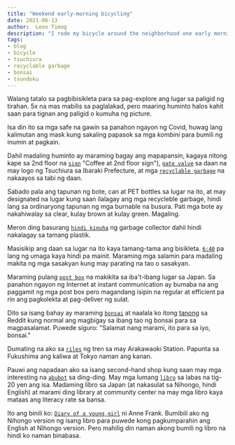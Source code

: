 ```yaml
---
title: "Weekend early-morning bicycling"
date: 2021-06-13
author:  Leon Timog
description: "I rode my bicycle around the neighborhood one early morning"
tags:
- blog
- bicycle
- tsuchiura
- recyclable garbage
- bonsai
- tsundoku
---
```

Walang tatalo sa pagbibisikleta para sa pag-explore ang lugar sa paligid ng tirahan. 5x na mas mabilis sa paglalakad, pero maaring huminto halos kahit saan para tignan ang paligid o kumuha ng picture.

Isa din ito sa mga safe na gawin sa panahon ngayon ng Covid, huwag lang kalimutan ang mask kung sakaling papasok sa mga *kombini* para bumili ng inumin at pagkain.

Dahil madaling huminto ay maraming bagay ang mapapansin, kagaya nitong kape sa 2nd floor na [`sign`](/weekend-early-morning-bicycling/coffee-at-second-floor.jpg) "Coffee at 2nd floor sign"), [`gate valve`](/weekend-early-morning-bicycling/tsuchiura-valve-cover.jpg "Tsuchiura gate valve") sa daan na may logo ng Tsuchiura sa Ibaraki Prefecture, at mga [`recyclable garbage`](/weekend-early-morning-bicycling/recyclable-grabage-street-side.jpg "Recyclable garbage") na nakaayos sa tabi ng daan.

Sabado pala ang tapunan ng bote, can at PET bottles sa lugar na ito, at may designated na lugar kung saan ilalagay ang mga recycleble garbage, hindi lang sa ordinaryong tapunan ng mga burnable na busura. Pati mga bote ay nakahiwalay sa clear, kulay brown at kulay green. Magaling.

Meron ding basurang [`hindi kinuha`](/weekend-early-morning-bicycling/garbage-cannot-be-collected.jpg "Garbage not collected") ng garbage collector dahil hindi nakalagay sa tamang plastik.

Masisikip ang daan sa lugar na ito kaya tamang-tama ang bisikleta. [`6:40`](/weekend-early-morning-bicycling/street-clock-traffic-mirror.jpg "Street clock and traffic mirror") pa lang ng umaga kaya hindi pa mainit. Maraming mga salamin para madaling makita ng mga sasakyan kung may parating na tao o sasakyan.

Maraming pulang [`post box`](/weekend-early-morning-bicycling/red-post-box-bicycle.jpg "Red post box and Gios bicycle") na makikita sa iba't-ibang lugar sa Japan. Sa panahon ngayon ng Internet at instant communication ay bumaba na ang paggamit ng mga post box pero magandang isipin na regular at efficient pa rin ang pagkolekta at pag-deliver ng sulat.

Dito sa isang bahay ay maraming [`bonsai`](/weekend-early-morning-bicycling/backyard-bonsai.jpg "Backyard bonsai") at naalala ko itong [tanong](https://www.reddit.com/r/japan/comments/64mojh/is_this_normal/) sa Reddit kung normal ang magbigay sa ibang tao ng bonsai para sa magpasalamat. Puwede siguro: "Salamat nang marami, ito para sa iyo, bonsai."

Dumating na ako sa [`riles`](/weekend-early-morning-bicycling/railroad-tracks-in-the-morning.jpg "Railroad tracks near Arakawaoki Station") ng tren sa may Arakawaoki Station. Papunta sa Fukushima ang kaliwa at Tokyo naman ang kanan.

Pauwi ang napadaan ako sa isang second-hand shop kung saan may mga interesting na [`abubot`](/weekend-early-morning-bicycling/second-hand-store-knick-knacks.jpg "Knick-knacks at second-hand store") sa ding-ding. May mga lumang [`libro`](/weekend-early-morning-bicycling/second-hand-books.jpg "Second-hand books outside") sa labas na tig-20 yen ang isa. Madaming libro sa Japan (at nakasulat sa Nihongo, hindi English) at marami ding library at community center na may mga libro kaya mataas ang literacy rate sa bansa.

Ito ang binili ko: [`Diary of a young girl`](/weekend-early-morning-bicycling/diary-of-young-girl-anne-frank-japanese.jpg "Diary of a young girl by Anne Frank") ni Anne Frank. Bumibili ako ng Nihongo version ng isang libro para puwede kong pagkumparahin ang English at Nihongo version. Pero mahilig din naman akong bumili ng libro na hindi ko naman binabasa.